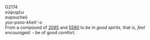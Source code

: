 <body>
  <p>G2174<br>  εὐψυχέω  <br> eupsucheō  <br><i>yoo-psoo-kheh‘-o </i><br>From a compound of <a href="g2095.htm">2095</a> and <a href="g5590.htm">5590</a>  to <i>be</i> <i>in</i> <i>good</i> <i>spirits</i>, that is, <i>feel</i> <i>encouraged:</i> - be of good comfort.<br></p>
 </body>